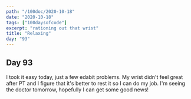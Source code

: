 ```yaml
---
path: "/100doc/2020-10-18"
date: "2020-10-18"
tags: ["100daysofcode"]
excerpt: "rationing out that wrist"
title: "Relaxing"
day: "93"
---
```


## Day 93

I took it easy today, just a few edabit problems. My wrist didn't feel great after PT and I figure that it's better to rest it so I can do my job. I'm seeing the doctor tomorrow, hopefully I can get some good news!